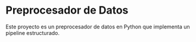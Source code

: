 
# Preprocesador de Datos
Este proyecto es un preprocesador de datos en Python que implementa un pipeline estructurado.